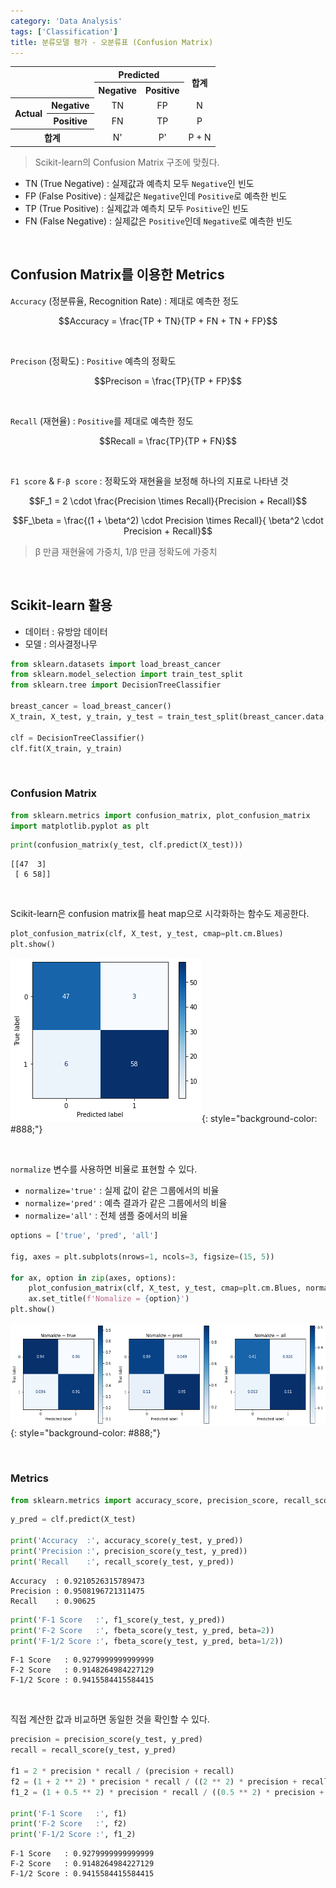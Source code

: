```yaml
---
category: 'Data Analysis'
tags: ['Classification']
title: 분류모델 평가 - 오분류표 (Confusion Matrix)
---
```


<table style="text-align: center;">
  <tbody>
    <tr>
      <th colspan="2" rowspan="2"></th>
      <th colspan="2">Predicted</th>
      <th rowspan="2">합계</th>
    </tr>
    <tr>
      <th>Negative</th>
      <th>Positive</th>
    </tr>
    <tr>
      <th rowspan="2">Actual</th>
      <th>Negative</th>
      <td>TN</td>
      <td>FP</td>
      <td>N</td>
    </tr>
    <tr>
      <th>Positive</th>
      <td>FN</td>
      <td>TP</td>
      <td>P</td>
    </tr>
    <tr>
      <th colspan="2">합계</th>
      <td>N'</td>
      <td>P'</td>
      <td>P + N</td>
    </tr>
  </tbody>
</table>

> Scikit-learn의 Confusion Matrix 구조에 맞췄다.

- TN (True Negative) : 실제값과 예측치 모두 `Negative`인 빈도
- FP (False Positive) : 실제값은 `Negative`인데 `Positive`로 예측한 빈도
- TP (True Positive) : 실제값과 예측치 모두 `Positive`인 빈도
- FN (False Negative) : 실제값은 `Positive`인데 `Negative`로 예측한 빈도

<br>


## Confusion Matrix를 이용한 Metrics

`Accuracy` (정분류율, Recognition Rate) : 제대로 예측한 정도

$$Accuracy = \frac{TP + TN}{TP + FN + TN + FP}$$

<br>

`Precison` (정확도) : `Positive` 예측의 정확도

$$Precison = \frac{TP}{TP + FP}$$

<br>

`Recall` (재현율) : `Positive`를 제대로 예측한 정도

$$Recall = \frac{TP}{TP + FN}$$

<br>

`F1 score` & `F-β score` : 정확도와 재현율을 보정해 하나의 지표로 나타낸 것

$$F_1 = 2 \cdot \frac{Precision \times Recall}{Precision + Recall}$$

$$F_\beta = \frac{(1 + \beta^2) \cdot Precision \times Recall}{ \beta^2 \cdot Precision + Recall}$$

> β 만큼 재현율에 가중치, 1/β 만큼 정확도에 가중치


<br>


## Scikit-learn 활용

- 데이터 : 유방암 데이터
- 모델 : 의사결정나무


```python
from sklearn.datasets import load_breast_cancer
from sklearn.model_selection import train_test_split
from sklearn.tree import DecisionTreeClassifier

breast_cancer = load_breast_cancer()
X_train, X_test, y_train, y_test = train_test_split(breast_cancer.data, breast_cancer.target, test_size=0.2)

clf = DecisionTreeClassifier()
clf.fit(X_train, y_train)
```

<br>

### Confusion Matrix


```python
from sklearn.metrics import confusion_matrix, plot_confusion_matrix
import matplotlib.pyplot as plt
```


```python
print(confusion_matrix(y_test, clf.predict(X_test)))
```

    [[47  3]
     [ 6 58]]


<br>

Scikit-learn은 confusion matrix를 heat map으로 시각화하는 함수도 제공한다.

```python
plot_confusion_matrix(clf, X_test, y_test, cmap=plt.cm.Blues)
plt.show()
```

![output](/assets/images/post/2021-03-03-output_9_0.png){: style="background-color: #888;"}

<br>

`normalize` 변수를 사용하면 비율로 표현할 수 있다.

- `normalize='true'` : 실제 값이 같은 그룹에서의 비율
- `normalize='pred'` : 예측 결과가 같은 그룹에서의 비율
- `normalize='all'` : 전체 샘플 중에서의 비율

```python
options = ['true', 'pred', 'all']

fig, axes = plt.subplots(nrows=1, ncols=3, figsize=(15, 5))

for ax, option in zip(axes, options):
    plot_confusion_matrix(clf, X_test, y_test, cmap=plt.cm.Blues, normalize=option, ax=ax)
    ax.set_title(f'Nomalize = {option}')
plt.show()
```

![output](/assets/images/post/2021-03-03-output_10_0.png){: style="background-color: #888;"}

<br>

### Metrics


```python
from sklearn.metrics import accuracy_score, precision_score, recall_score, f1_score, fbeta_score
```


```python
y_pred = clf.predict(X_test)

print('Accuracy  :', accuracy_score(y_test, y_pred))
print('Precision :', precision_score(y_test, y_pred))
print('Recall    :', recall_score(y_test, y_pred))
```

    Accuracy  : 0.9210526315789473
    Precision : 0.9508196721311475
    Recall    : 0.90625



```python
print('F-1 Score   :', f1_score(y_test, y_pred))
print('F-2 Score   :', fbeta_score(y_test, y_pred, beta=2))
print('F-1/2 Score :', fbeta_score(y_test, y_pred, beta=1/2))
```

    F-1 Score   : 0.9279999999999999
    F-2 Score   : 0.9148264984227129
    F-1/2 Score : 0.9415584415584415

<br>

직접 계산한 값과 비교하면 동일한 것을 확인할 수 있다.

```python
precision = precision_score(y_test, y_pred)
recall = recall_score(y_test, y_pred)

f1 = 2 * precision * recall / (precision + recall)
f2 = (1 + 2 ** 2) * precision * recall / ((2 ** 2) * precision + recall)
f1_2 = (1 + 0.5 ** 2) * precision * recall / ((0.5 ** 2) * precision + recall)

print('F-1 Score   :', f1)
print('F-2 Score   :', f2)
print('F-1/2 Score :', f1_2)
```

    F-1 Score   : 0.9279999999999999
    F-2 Score   : 0.9148264984227129
    F-1/2 Score : 0.9415584415584415
